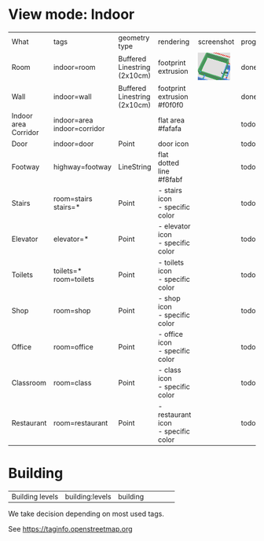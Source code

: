 # View mode: Indoor

<table>
  <tr>
    <td>What</td><td>tags</td><td>geometry type</td><td>rendering</td><td>screenshot</td><td>progress</td>
  </tr>
  <tr>
    <td>Room</td><td>indoor=room</td><td>Buffered Linestring<br/>(2x10cm)</td><td>footprint extrusion</td><td><img src="./specs/indoor_room.png"></td><td>done</td>
  </tr>
  <tr>
    <td>Wall</td><td>indoor=wall</td><td>Buffered Linestring<br/>(2x10cm)</td><td>footprint extrusion<br/>#f0f0f0</td><td></td><td>done</td>
  </tr>
  <tr>
    <td>Indoor area<br/>Corridor</td><td>indoor=area<br/>indoor=corridor</td><td></td><td>flat area<br/>#fafafa</td><td></td><td>todo</td>
  </tr>
  <tr>
    <td>Door</td><td>indoor=door</td><td>Point</td><td>door icon</td><td></td><td>todo</td>
  </tr>
  <tr>
    <td>Footway</td><td>highway=footway</td><td>LineString</td><td>flat dotted line<br/>#f8fabf</td><td></td><td>todo</td>
  </tr>

  <tr>
    <td>Stairs</td><td>room=stairs<br/>stairs=*</td><td>Point</td><td>- stairs icon<br>- specific color<br/></td><td></td><td>todo</td>
  </tr>
  <tr>
    <td>Elevator</td><td>elevator=*</td><td>Point</td><td>- elevator icon<br>- specific color<br/></td><td></td><td>todo</td>
  </tr>
  <tr>
    <td>Toilets</td><td>toilets=*<br/>room=toilets</td><td>Point</td><td>- toilets icon<br>- specific color<br/></td><td></td><td>todo</td>
  </tr>
  <tr>
    <td>Shop</td><td>room=shop</td><td>Point</td><td>- shop icon<br>- specific color<br/></td><td></td><td>todo</td>
  </tr>
  <tr>
    <td>Office</td><td>room=office</td><td>Point</td><td>- office icon<br>- specific color<br/></td><td></td><td>todo</td>
  </tr>
  <tr>
    <td>Classroom</td><td>room=class</td><td>Point</td><td>- class icon<br>- specific color<br/></td><td></td><td>todo</td>
  </tr>
  <tr>
    <td>Restaurant</td><td>room=restaurant</td><td>Point</td><td>- restaurant icon<br>- specific color<br/></td><td></td><td>todo</td>
  </tr>
</table>

# Building

<table>
  <tr>
    <td>Building levels</td><td>building:levels</td><td>building</td><td></td><td></td><td></td><td></td>
  </tr>
</table>

We take decision depending on most used tags.

See https://taginfo.openstreetmap.org